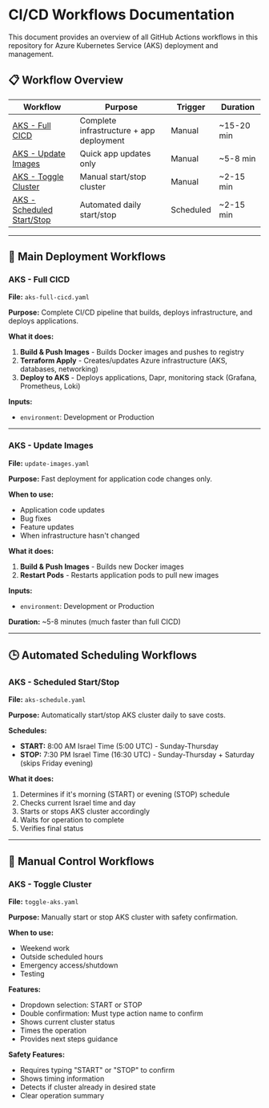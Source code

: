 # CI/CD Workflows Documentation

This document provides an overview of all GitHub Actions workflows in this repository for Azure Kubernetes Service (AKS) deployment and management.

## 📋 Workflow Overview

| Workflow | Purpose | Trigger | Duration |
|----------|---------|---------|----------|
| [AKS - Full CICD](#aks---full-cicd) | Complete infrastructure + app deployment | Manual | ~15-20 min |
| [AKS - Update Images](#aks---update-images) | Quick app updates only | Manual | ~5-8 min |
| [AKS - Toggle Cluster](#aks---toggle-cluster) | Manual start/stop cluster | Manual | ~2-15 min |
| [AKS - Scheduled Start/Stop](#aks---scheduled-startstop) | Automated daily start/stop | Scheduled | ~2-15 min |

---

## 🚀 Main Deployment Workflows

### AKS - Full CICD
**File:** `aks-full-cicd.yaml`

**Purpose:** Complete CI/CD pipeline that builds, deploys infrastructure, and deploys applications.

**What it does:**
1. **Build & Push Images** - Builds Docker images and pushes to registry
2. **Terraform Apply** - Creates/updates Azure infrastructure (AKS, databases, networking)
3. **Deploy to AKS** - Deploys applications, Dapr, monitoring stack (Grafana, Prometheus, Loki)

**Inputs:**
- `environment`: Development or Production

---

### AKS - Update Images
**File:** `update-images.yaml`

**Purpose:** Fast deployment for application code changes only.

**When to use:**
- Application code updates
- Bug fixes
- Feature updates
- When infrastructure hasn't changed

**What it does:**
1. **Build & Push Images** - Builds new Docker images
2. **Restart Pods** - Restarts application pods to pull new images

**Inputs:**
- `environment`: Development or Production

**Duration:** ~5-8 minutes (much faster than full CICD)

---

## 🕒 Automated Scheduling Workflows

### AKS - Scheduled Start/Stop
**File:** `aks-schedule.yaml`

**Purpose:** Automatically start/stop AKS cluster daily to save costs.

**Schedules:** 
- **START:** 8:00 AM Israel Time (5:00 UTC) - Sunday-Thursday
- **STOP:** 7:30 PM Israel Time (16:30 UTC) - Sunday-Thursday + Saturday (skips Friday evening)

**What it does:**
1. Determines if it's morning (START) or evening (STOP) schedule
2. Checks current Israel time and day
3. Starts or stops AKS cluster accordingly
4. Waits for operation to complete
5. Verifies final status

---

## 🔧 Manual Control Workflows

### AKS - Toggle Cluster
**File:** `toggle-aks.yaml`

**Purpose:** Manually start or stop AKS cluster with safety confirmation.

**When to use:**
- Weekend work
- Outside scheduled hours
- Emergency access/shutdown
- Testing

**Features:**
- Dropdown selection: START or STOP
- Double confirmation: Must type action name to confirm
- Shows current cluster status
- Times the operation
- Provides next steps guidance

**Safety Features:**
- Requires typing "START" or "STOP" to confirm
- Shows timing information
- Detects if cluster already in desired state
- Clear operation summary
